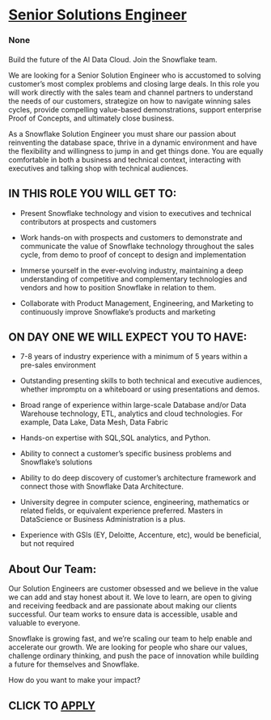 # [Senior Solutions Engineer](https://www.remotewlb.com/apply/senior-solutions-engineer-136628)  
### None  
####  

Build the future of the AI Data Cloud. Join the Snowflake team.

We are looking for a Senior Solution Engineer who is accustomed to solving customer’s most complex problems and closing large deals. In this role you will work directly with the sales team and channel partners to understand the needs of our customers, strategize on how to navigate winning sales cycles, provide compelling value-based demonstrations, support enterprise Proof of Concepts, and ultimately close business.

As a Snowflake Solution Engineer you must share our passion about reinventing the database space, thrive in a dynamic environment and have the flexibility and willingness to jump in and get things done. You are equally comfortable in both a business and technical context, interacting with executives and talking shop with technical audiences.

## **IN THIS ROLE YOU WILL GET TO:**

  * Present Snowflake technology and vision to executives and technical contributors at prospects and customers

  * Work hands-on with prospects and customers to demonstrate and communicate the value of Snowflake technology throughout the sales cycle, from demo to proof of concept to design and implementation

  * Immerse yourself in the ever-evolving industry, maintaining a deep understanding of competitive and complementary technologies and vendors and how to position Snowflake in relation to them.

  * Collaborate with Product Management, Engineering, and Marketing to continuously improve Snowflake’s products and marketing

##  **ON DAY ONE WE WILL EXPECT YOU TO HAVE:**

  * 7-8 years of industry experience with a minimum of 5 years within a pre-sales environment

  * Outstanding presenting skills to both technical and executive audiences, whether impromptu on a whiteboard or using presentations and demos.

  * Broad range of experience within large-scale Database and/or Data Warehouse technology, ETL, analytics and cloud technologies. For example, Data Lake, Data Mesh, Data Fabric

  * Hands-on expertise with SQL,SQL analytics, and Python. 

  * Ability to connect a customer’s specific business problems and Snowflake’s solutions

  * Ability to do deep discovery of customer’s architecture framework and connect those with Snowflake Data Architecture.

  * University degree in computer science, engineering, mathematics or related fields, or equivalent experience preferred. Masters in DataScience or Business Administration is a plus.

  * Experience with GSIs (EY, Deloitte, Accenture, etc), would be beneficial, but not required

##  **About Our Team:**

Our Solution Engineers are customer obsessed and we believe in the value we can add and stay honest about it. We love to learn, are open to giving and receiving feedback and are passionate about making our clients successful. Our team works to ensure data is accessible, usable and valuable to everyone.

Snowflake is growing fast, and we’re scaling our team to help enable and accelerate our growth. We are looking for people who share our values, challenge ordinary thinking, and push the pace of innovation while building a future for themselves and Snowflake.

How do you want to make your impact?

  
## CLICK TO [APPLY](https://www.remotewlb.com/apply/senior-solutions-engineer-136628)

